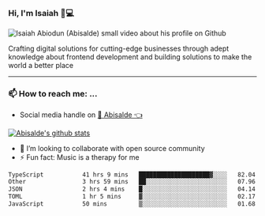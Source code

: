 ### Hi, I'm Isaiah 🌻💻

<img src="https://res.cloudinary.com/abisalde/image/upload/c_scale,h_311,w_816/v1616039512/Abisalde_github.gif" alt="Isaiah Abiodun (Abisalde) small video about his profile on Github">

Crafting digital solutions for cutting-edge businesses through adept knowledge about frontend development and building solutions to make the world a better place
<hr>

### 📫 How to reach me: ...
- Social media handle on <a href="https://twitter.com/abisalde">🔔  Abisalde   👈</a>


[![Abisalde's github stats](https://github-readme-stats.vercel.app/api?username=abisalde)](https://github.com/abisalde/github-readme-stats)

- 👯 I’m looking to collaborate with open source community
- ⚡ Fun fact: Music is a therapy for me


<!--
**abisalde/Abisalde** is a ✨ _special_ ✨ repository because its `README.md` (this file) appears on your GitHub profile.

Here are some ideas to get you started:


- 👯 I’m looking to collaborate with open source community
- 🤔 I’m looking for help with ...
- 💬 Ask me about ...
- 📫 How to reach me: ...
- 😄 Pronouns: ...
- ⚡ Fun fact: ...
-->

<!--START_SECTION:waka-->

```txt
TypeScript           41 hrs 9 mins   ████████████████████▓░░░░   82.04 %
Other                3 hrs 59 mins   ██░░░░░░░░░░░░░░░░░░░░░░░   07.96 %
JSON                 2 hrs 4 mins    █░░░░░░░░░░░░░░░░░░░░░░░░   04.14 %
TOML                 1 hr 5 mins     ▓░░░░░░░░░░░░░░░░░░░░░░░░   02.17 %
JavaScript           50 mins         ▒░░░░░░░░░░░░░░░░░░░░░░░░   01.68 %
```

<!--END_SECTION:waka-->

